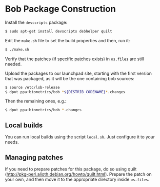 Bob Package Construction
========================

Install the `devscripts` package:

```sh
$ sudo apt-get install devscripts debhelper quilt
```

Edit the `make.sh` file to set the build properties and then, run it:

```sh
$ ./make.sh
```

Verify that the patches (if specific patches exists) in `os.files` are still
needed.

Upload the packages to our launchpad site, starting with the first version
that was packaged, as it will be the one containing bob sources:

```sh
$ source /etc/lsb-release
$ dput ppa:biometrics/bob *${DISTRIB_CODENAME}*.changes
```

Then the remaining ones, e.g.:

```sh
$ dput ppa:biometrics/bob *.changes
```

Local builds
------------

You can run local builds using the script `local.sh`. Just configure it to your
needs.

Managing patches
----------------

If you need to prepare patches for this package, do so using quilt
(http://pkg-perl.alioth.debian.org/howto/quilt.html). Prepare the patch on your
own, and then move it to the appropriate directory inside `os.files`.
